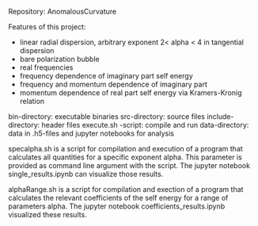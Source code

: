 Repository: AnomalousCurvature

Features of this project:
* linear radial dispersion, arbitrary exponent 2< alpha < 4 in tangential dispersion
* bare polarization bubble
* real frequencies
* frequency dependence of imaginary part self energy
* frequency and momentum dependence of imaginary part
* momentum dependence of real part self energy via Kramers-Kronig relation

bin-directory: executable binaries
src-directory: source files
include-directory: header files
execute.sh -script: compile and run
data-directory: data in .h5-files and jupyter notebooks for analysis

specalpha.sh is a script for compilation and execution of a program that calculates all quantities for a specific exponent alpha. This parameter is provided as command line argument with the script. The jupyter notebook single_results.ipynb can visualize those results.

alphaRange.sh is a script for compilation and exection of a program that calculates the relevant coefficients of the self energy for a range of parameters alpha. The jupyter notebook coefficients_results.ipynb visualized these results.
